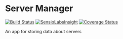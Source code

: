 # Server Manager

[![Build Status](https://travis-ci.org/ekreative/server-manager.svg?branch=master)](https://travis-ci.org/ekreative/server-manager)
[![SensioLabsInsight](https://insight.sensiolabs.com/projects/7c8c3f81-fe7d-4de5-a356-a6290e60ca7a/mini.png)](https://insight.sensiolabs.com/projects/7c8c3f81-fe7d-4de5-a356-a6290e60ca7a)
[![Coverage Status](https://coveralls.io/repos/github/ekreative/server-manager/badge.svg?branch=master)](https://coveralls.io/github/ekreative/server-manager?branch=master)

An app for storing data about servers
